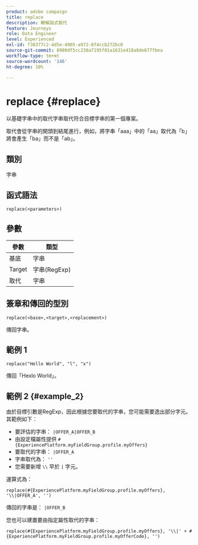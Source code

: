 ```yaml
---
product: adobe campaign
title: replace
description: 瞭解函式取代
feature: Journeys
role: Data Engineer
level: Experienced
exl-id: f30377c2-4d5e-4905-a972-8f4ccb272bc0
source-git-commit: 8980df5cc238a7195f01a1631e418a8de677fbea
workflow-type: tm+mt
source-wordcount: '146'
ht-degree: 10%

---
```


# replace {#replace}

以基礎字串中的取代字串取代符合目標字串的第一個專案。

取代會從字串的開頭到結尾進行，例如，將字串「aaa」中的「aa」取代為「b」將會產生「ba」而不是「ab」。

## 類別

字串

## 函式語法

`replace(<parameters>)`

## 參數

| 參數 | 類型 |
|-----------|--------------|
| 基底 | 字串 |
| Target | 字串(RegExp) |
| 取代 | 字串 |

## 簽章和傳回的型別

`replace(<base>,<target>,<replacement>)`

傳回字串。

## 範例 1

`replace("Hello World", "l", "x")`

傳回「Hexlo World」。

## 範例 2 {#example_2}

由於目標引數是RegExp，因此根據您要取代的字串，您可能需要逸出部分字元。 其範例如下：

* 要評估的字串： `|OFFER_A|OFFER_B`
* 由設定檔屬性提供 `#{ExperiencePlatform.myFieldGroup.profile.myOffers}`
* 要取代的字串： `|OFFER_A`
* 字串取代為： `''`
* 您需要新增 `\\` 早於 `|` 字元。

運算式為：

`replace(#{ExperiencePlatform.myFieldGroup.profile.myOffers}, '\\|OFFER_A', '')`

傳回的字串是： `|OFFER_B`

您也可以建置要由指定屬性取代的字串：

`replace(#{ExperiencePlatform.myFieldGroup.profile.myOffers}, '\\|' + #{ExperiencePlatform.myFieldGroup.profile.myOfferCode}, '')`
